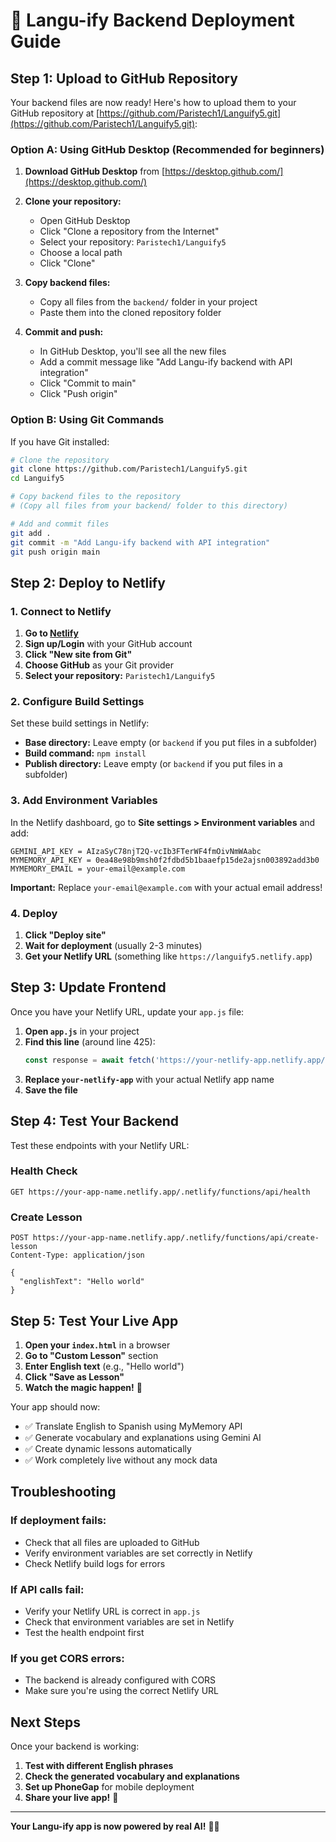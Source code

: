 # 🚀 Langu-ify Backend Deployment Guide

## Step 1: Upload to GitHub Repository

Your backend files are now ready! Here's how to upload them to your GitHub repository at [https://github.com/Paristech1/Languify5.git](https://github.com/Paristech1/Languify5.git):

### Option A: Using GitHub Desktop (Recommended for beginners)

1. **Download GitHub Desktop** from [https://desktop.github.com/](https://desktop.github.com/)
2. **Clone your repository:**
   - Open GitHub Desktop
   - Click "Clone a repository from the Internet"
   - Select your repository: `Paristech1/Languify5`
   - Choose a local path
   - Click "Clone"

3. **Copy backend files:**
   - Copy all files from the `backend/` folder in your project
   - Paste them into the cloned repository folder

4. **Commit and push:**
   - In GitHub Desktop, you'll see all the new files
   - Add a commit message like "Add Langu-ify backend with API integration"
   - Click "Commit to main"
   - Click "Push origin"

### Option B: Using Git Commands

If you have Git installed:

```bash
# Clone the repository
git clone https://github.com/Paristech1/Languify5.git
cd Languify5

# Copy backend files to the repository
# (Copy all files from your backend/ folder to this directory)

# Add and commit files
git add .
git commit -m "Add Langu-ify backend with API integration"
git push origin main
```

## Step 2: Deploy to Netlify

### 1. Connect to Netlify

1. **Go to [Netlify](https://netlify.com)**
2. **Sign up/Login** with your GitHub account
3. **Click "New site from Git"**
4. **Choose GitHub** as your Git provider
5. **Select your repository:** `Paristech1/Languify5`

### 2. Configure Build Settings

Set these build settings in Netlify:

- **Base directory:** Leave empty (or `backend` if you put files in a subfolder)
- **Build command:** `npm install`
- **Publish directory:** Leave empty (or `backend` if you put files in a subfolder)

### 3. Add Environment Variables

In the Netlify dashboard, go to **Site settings > Environment variables** and add:

```
GEMINI_API_KEY = AIzaSyC78njT2Q-vcIb3FTerWF4fmOivNmWAabc
MYMEMORY_API_KEY = 0ea48e98b9msh0f2fdbd5b1baaefp15de2ajsn003892add3b0
MYMEMORY_EMAIL = your-email@example.com
```

**Important:** Replace `your-email@example.com` with your actual email address!

### 4. Deploy

1. **Click "Deploy site"**
2. **Wait for deployment** (usually 2-3 minutes)
3. **Get your Netlify URL** (something like `https://languify5.netlify.app`)

## Step 3: Update Frontend

Once you have your Netlify URL, update your `app.js` file:

1. **Open `app.js`** in your project
2. **Find this line** (around line 425):
   ```javascript
   const response = await fetch('https://your-netlify-app.netlify.app/.netlify/functions/api/create-lesson', {
   ```
3. **Replace `your-netlify-app`** with your actual Netlify app name
4. **Save the file**

## Step 4: Test Your Backend

Test these endpoints with your Netlify URL:

### Health Check
```
GET https://your-app-name.netlify.app/.netlify/functions/api/health
```

### Create Lesson
```
POST https://your-app-name.netlify.app/.netlify/functions/api/create-lesson
Content-Type: application/json

{
  "englishText": "Hello world"
}
```

## Step 5: Test Your Live App

1. **Open your `index.html`** in a browser
2. **Go to "Custom Lesson"** section
3. **Enter English text** (e.g., "Hello world")
4. **Click "Save as Lesson"**
5. **Watch the magic happen!** 🎉

Your app should now:
- ✅ Translate English to Spanish using MyMemory API
- ✅ Generate vocabulary and explanations using Gemini AI
- ✅ Create dynamic lessons automatically
- ✅ Work completely live without any mock data

## Troubleshooting

### If deployment fails:
- Check that all files are uploaded to GitHub
- Verify environment variables are set correctly in Netlify
- Check Netlify build logs for errors

### If API calls fail:
- Verify your Netlify URL is correct in `app.js`
- Check that environment variables are set in Netlify
- Test the health endpoint first

### If you get CORS errors:
- The backend is already configured with CORS
- Make sure you're using the correct Netlify URL

## Next Steps

Once your backend is working:

1. **Test with different English phrases**
2. **Check the generated vocabulary and explanations**
3. **Set up PhoneGap** for mobile deployment
4. **Share your live app!** 🌟

---

**Your Langu-ify app is now powered by real AI!** 🤖✨
